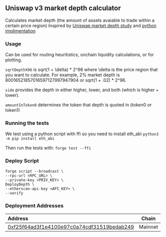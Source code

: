 ## Uniswap v3 market depth calculator

Calculates market depth (the amount of assets avaiable to trade within a certain price region)
Inspired by [Uniswap market depth study](https://github.com/Uniswap/v3-market-depth-study) and [python implimentation](https://github.com/Uniswap/v3-market-depth-study)

### Usage
Can be used for routing heuritistics, onchain liquidity calculations, or for plotting.

`sqrtDepthX96` is sqrt(1 + \delta) * 2^96 where \delta is the price region that you want to calculate.
For example, 2% market depth is 80016521857016597127997947904 or sqrt(1 + .02) * 2^96.

`side` provides the depth in either higher, lower, and both (which is higher + lower).

`amountInToken0` determines the token that depth is quoted in (token0 or token1)

### Running the tests
We test using a python script with ffi so you need to install eth_abi
`python3 -m pip install eth_abi`

Then run the tests with:
`forge test --ffi`

### Deploy Script

```
forge script --broadcast \
--rpc-url <RPC_URL> \
--private-key <PRIV_KEY> \
DeployDepth \
--etherscan-api-key <API_KEY> \
--verify
```


### Deployment Addresses

| Address           | Chain | 
| :---------------- | :------: |
| [0xf25f64ad3f1e4100e97c0a74cdf31519bedab249](https://etherscan.io/address/0xf25f64ad3f1e4100e97c0a74cdf31519bedab249)    |   Mainnet   | 